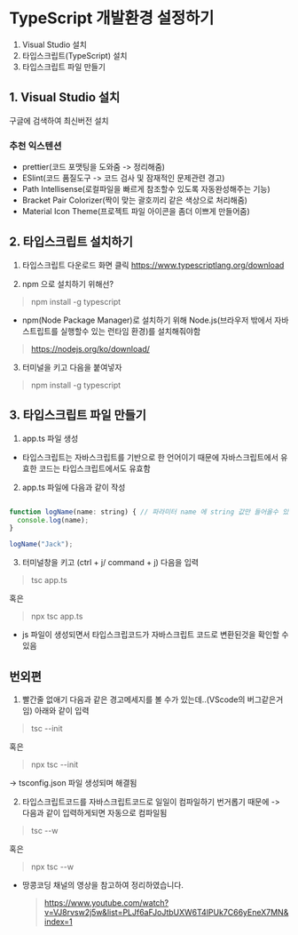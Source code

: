 # TypeScript 개발환경 설정하기

1. Visual Studio 설치
2. 타입스크립트(TypeScript) 설치
3. 타입스크립트 파일 만들기

## 1. Visual Studio 설치

구글에 검색하여 최신버전 설치

### 추천 익스텐션

- prettier(코드 포맷팅을 도와줌 -> 정리해줌)
- ESlint(코드 품질도구 -> 코드 검사 및 잠재적인 문제관련 경고)
- Path Intellisense(로컬파일을 빠르게 참조할수 있도록 자동완성해주는 기능)
- Bracket Pair Colorizer(짝이 맞는 괄호끼리 같은 색상으로 처리해줌)
- Material Icon Theme(프로젝트 파일 아이콘을 좀더 이쁘게 만들어줌)

## 2. 타입스크립트 설치하기

1. 타입스크립트 다운로드 화면 클릭
 https://www.typescriptlang.org/download

2. npm 으로 설치하기 위해선?
 
> npm install -g typescript

* npm(Node Package Manager)로 설치하기 위해 Node.js(브라우저 밖에서 자바스트립트를 실행할수 있는 런타임 환경)를 설치해줘야함 

> https://nodejs.org/ko/download/

3. 터미널을 키고 다음을 붙여넣자

> npm install -g typescript


## 3. 타입스크립트 파일 만들기

1. app.ts 파일 생성
- 타입스크립트는 자바스크립트를 기반으로 한 언어이기 때문에 자바스크립트에서 유효한 코드는 타입스크립트에서도 유효함

2. app.ts 파일에 다음과 같이 작성

```js

function logName(name: string) { // 파라미터 name 에 string 값만 들어올수 있다는 타입지정
  console.log(name);
}

logName("Jack");

```
3. 터미널창을 키고 (ctrl + j/ command + j) 다음을 입력

> tsc app.ts 

혹은

> npx tsc app.ts 

- js 파일이 생성되면서 타입스크립코드가 자바스크립트 코드로 변환된것을 확인할 수 있음



## 번외편

1. 빨간줄 없애기
다음과 같은 경고메세지를 볼 수가 있는데..(VScode의 버그같은거임) 아래와 같이 입력

> tsc --init

혹은

> npx tsc --init

-> tsconfig.json 파일 생성되며 해결됨

2. 타입스크립트코드를 자바스크립트코드로 일일이 컴파일하기 번거롭기 때문에 -> 다음과 같이 입력하게되면 자동으로 컴파일됨

> tsc --w

혹은

> npx tsc --w




* 땅콩코딩 채널의 영상을 참고하여 정리하였습니다.
  > https://www.youtube.com/watch?v=VJ8rvsw2j5w&list=PLJf6aFJoJtbUXW6T4lPUk7C66yEneX7MN&index=1

